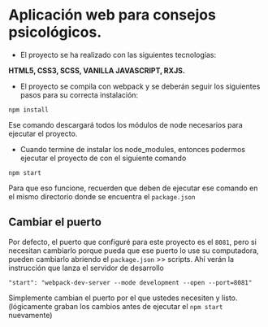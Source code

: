 # Aplicación web para consejos psicológicos.

* El proyecto se ha realizado con las siguientes tecnologías:

**HTML5, CSS3, SCSS, VANILLA JAVASCRIPT, RXJS.**

* El proyecto se compila con webpack y se deberán seguir los siguientes pasos para su correcta instalación:

```
npm install
```
Ese comando descargará todos los módulos de node necesarios para ejecutar el proyecto.

* Cuando termine de instalar los node_modules, entonces podermos ejecutar el proyecto de con el siguiente comando

```
npm start
```
Para que eso funcione, recuerden que deben de ejecutar ese comando en el mismo directorio donde se encuentra el ```package.json```

## Cambiar el puerto
Por defecto, el puerto que configuré para este proyecto es el ```8081```, pero si necesitan cambiarlo porque pueda que ese puerto lo use su computadora, pueden cambiarlo abriendo el ```package.json``` >> scripts. Ahí verán la instrucción que lanza el servidor de desarrollo

```
"start": "webpack-dev-server --mode development --open --port=8081"
```

Simplemente cambian el puerto por el que ustedes necesiten y listo. (lógicamente graban los cambios antes de ejecutar el ```npm start``` nuevamente)


